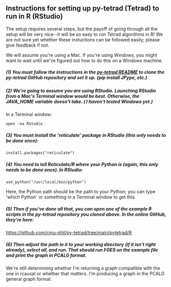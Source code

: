 ## Instructions for setting up py-tetrad (Tetrad) to run in R (RStudio)

The setup requires several steps, but the payoff of going through all the setup will be very nice--it will be so easy to run Tetrad algorithms in R! We are not sure yet whether these instuctions can be followed easily; please give feedback if not.

We will assume you're using a Mac. If you're using Windows, you might want to wait until we've figured out how to do this on a Windows machine.

##### (1) You must follow the instructions in the [py-tetrad README](https://github.com/cmu-phil/py-tetrad) to clone the py-tetrad GitHub repository and set it up. (pip install JPype, etc.)

##### (2) We're going to assume you are using RStudio. Launching RStudio from a Mac's Terminal window would be best. Otherwise, the JAVA_HOME variable doesn't take. ( I haven't tested Windows yet.)

In a Terminal window:

`
open -na RStudio
`

##### (3) You must install the 'reticulate' package in RStudio (this only needs to be done once):

`
install.packages("reticulate")
`

##### (4) You need to tell Reticulate/R where your Python is (again, this only needs to be done once). In RStudio:

`
use_python("/usr/local/bin/python")
`

Here, the Python path should be the path to your Python; you can type 'which Python' or something in a Terminal window to get this.

##### (5) Then if you've done all that, you can open one of the example R scripts in the py-tetrad repository you cloned above. In the online GitHub, they're here:

https://github.com/cmu-phil/py-tetrad/tree/main/pytetrad/R

##### (6) Then adjust the path in it to your working directory (if it isn't right already), select all, and run. That should run FGES on the example file and print the graph in PCALG format.

We're still determining whether I'm returning a graph compatible with the one in rcausal or whether that matters. I'm producing a graph in the PCALG general graph format.
